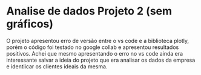 # Analise de dados Projeto 2 (sem gráficos)
  O projeto apresentou erro de versão entre o vs code e a biblioteca plotly, porém o código foi testado no google collab e apresentou resultados positivos. 
  Achei que mesmo apresentando o erro no vs code ainda era interessante salvar a ideia do projeto que era analisar os dados da empresa e identiicar os clientes ideais da mesma. 
